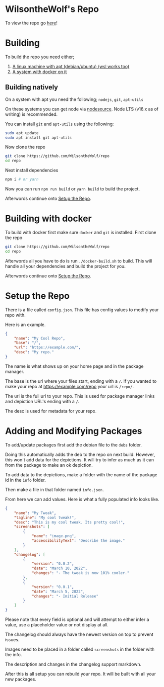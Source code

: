 # WilsontheWolf's Repo
To view the repo go [here](https://wilsonthewolf.github.io/repo/)!

# Building
To build the repo you need either;
1. [A linux machine with apt (debian/ubuntu) (wsl works too)](#building-natively)
2. [A system with docker on it](#building-with-docker)

## Building natively
On a system with apt you need the following;
`nodejs`, `git`, `apt-utils`

On these systems you can get node via [nodesource](https://github.com/nodesource/distributions/blob/master/README.md#installation-instructions). Node LTS (v16.x as of writing) is recommended.

You can install `git` and `apt-utils` using the following:
```sh
sudo apt update 
sudo apt install git apt-utils
```
Now clone the repo
```sh
git clone https://github.com/WilsontheWolf/repo
cd repo
```

Next install dependencies
```sh
npm i # or yarn
```

Now you can run `npm run build` or `yarn build` to build the project.

Afterwords continue onto [Setup the Repo](#setup-the-repo).

# Building with docker
To build with docker first make sure `docker` and `git` is installed.
First clone the repo 
```sh
git clone https://github.com/WilsontheWolf/repo
cd repo
```
Afterwords all you have to do is run `./docker-build.sh` to build.
This will handle all your dependencies and build the project for you.

Afterwords continue onto [Setup the Repo](#setup-the-repo).

# Setup the Repo
There is a file called `config.json`.
This file has config values to modify your repo with.

Here is an example.
```json
{
    "name": "My Cool Repo",
    "base": "/",
    "url": "https://example.com/",
    "desc": "My repo."
}
```

The name is what shows up on your home page and in the package manager.

The base is the url where your files start, ending with a `/`. If you wanted to make your repo at https://example.com/repo your url is `/repo/`.

The url is the full url to your repo. This is used for package manager links and depiction URL's ending with a `/`.

The desc is used for metadata for your repo.

# Adding and Modifying Packages
To add/update packages first add the debian file to the `debs` folder.

Doing this automatically adds the deb to the repo on next build. However, this won't add data for the depictions. It will try to infer as much as it can from the package to make an ok depiction.

To add data to the depictions, make a folder with the name of the package id in the `info` folder.

Then make a file in that folder named `info.json`. 

From here we can add values. Here is what a fully populated info looks like. 
```json
{
    "name": "My Tweak",
    "tagline": "My cool tweak!",
    "desc": "This is my cool tweak. Its pretty cool!",
    "screenshots": [
        {
            "name": "image.png",
            "accessibilityText": "Describe the image."
        }
    ],
    "changelog": [
        {
            "version": "0.0.2",
            "date": "March 10, 2022",
            "changes": "- The tweak is now 101% cooler."
        },
        {
            "version": "0.0.1",
            "date": "March 5, 2022",
            "changes": "- Initial Release"
        }
    ]
}
```

Please note that every field is optional and will attempt to either infer a value, use a placeholder value or not display at all.

The changelog should always have the newest version on top to prevent issues.

Images need to be placed in a folder called `screenshots` in the folder with the info. 

The description and changes in the changelog support markdown.

After this is all setup you can rebuild your repo. It will be built with all your new packages.